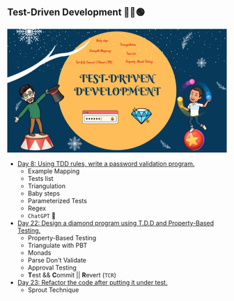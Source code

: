 ## Test-Driven Development 🔴🔵🟢
![TDD Learning path](../img/tdd.png)

- [Day 8: Using TDD rules, write a password validation program.](../exercise/day08/challenge.md)
  - Example Mapping
  - Tests list
  - Triangulation
  - Baby steps
  - Parameterized Tests
  - Regex
  - `ChatGPT` 🤪
- [Day 22: Design a diamond program using T.D.D and Property-Based Testing.](../exercise/day22/challenge.md)
  - Property-Based Testing
  - Triangulate with PBT
  - Monads
  - Parse Don't Validate
  - Approval Testing
  - **T**est && **C**ommit || **R**evert (`TCR`)
- [Day 23: Refactor the code after putting it under test.](../exercise/day23/challenge.md)
  - Sprout Technique